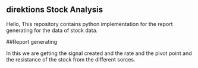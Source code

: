 ## direktions Stock Analysis 

Hello, This repository contains python implementation for the report generating for the data of stock data.

##Report generating 

In this we are getting the signal created and the rate and the pivot point and the resistance of the stock from the different sorces.





